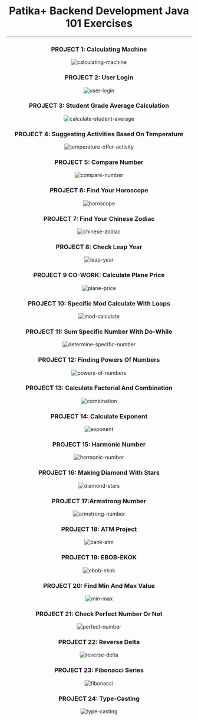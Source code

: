 # <div align="center">Patika+ Backend Development Java 101 Exercises</div>
---
<div align="center">
    <h3 align="center">PROJECT 1: Calculating Machine</h3>
    <img src="https://raw.githubusercontent.com/ferhatseker180/Patika-_Java101_Exercices/master/src/Project_Images/calculating%20machine.PNG" alt="calculating-machine">
</div>

<div align="center">
    <h3 align="center">PROJECT 2: User Login </h3>
    <img src="https://raw.githubusercontent.com/ferhatseker180/Patika-_Java101_Exercices/master/src/Project_Images/userlogin.PNG" alt="user-login">
</div>

<div align="center">
    <h3 align="center">PROJECT 3: Student Grade Average Calculation </h3>
    <img src="https://raw.githubusercontent.com/ferhatseker180/Patika-_Java101_Exercices/master/src/Project_Images/course-grade-calculation.PNG" alt="calculate-student-average">
</div>

<div align="center">
    <h3 align="center">PROJECT 4: Suggesting Activities Based On Temperature </h3>
    <img src="https://raw.githubusercontent.com/ferhatseker180/Patika-_Java101_Exercices/master/src/Project_Images/activity-by-temperature.PNG" alt="temperature-offer-activity">
</div>

<div align="center">
    <h3 align="center">PROJECT 5: Compare Number </h3>
    <img src="https://raw.githubusercontent.com/ferhatseker180/Patika-_Java101_Exercices/master/src/Project_Images/compare-number.PNG" alt="compare-number">
</div>

<div align="center">
    <h3 align="center">PROJECT 6: Find Your Horoscope </h3>
    <img src="https://raw.githubusercontent.com/ferhatseker180/Patika-_Java101_Exercices/master/src/Project_Images/horoscope.PNG" alt="horoscope">
</div>

<div align="center">
    <h3 align="center">PROJECT 7: Find Your Chinese Zodiac </h3>
    <img src="https://raw.githubusercontent.com/ferhatseker180/Patika-_Java101_Exercices/master/src/Project_Images/chinese-zodiac.PNG" alt="chinese-zodiac">
</div>

<div align="center">
    <h3 align="center">PROJECT 8: Check Leap Year </h3>
    <img src="https://raw.githubusercontent.com/ferhatseker180/Patika-_Java101_Exercices/master/src/Project_Images/leap-year.PNG" alt="leap-year">
</div>

<div align="center">
    <h3 align="center">PROJECT 9 CO-WORK: Calculate Plane Price </h3>
    <img src="https://raw.githubusercontent.com/ferhatseker180/Patika-_Java101_Exercices/master/src/Project_Images/plane-price.PNG" alt="plane-price">
</div>

<div align="center">
    <h3 align="center">PROJECT 10: Specific Mod Calculate With Loops </h3>
    <img src="https://raw.githubusercontent.com/ferhatseker180/Patika-_Java101_Exercices/master/src/Project_Images/find-even-number.PNG" alt="mod-calculate">
</div>

<div align="center">
    <h3 align="center">PROJECT 11: Sum Specific Number With Do-While </h3>
    <img src="https://raw.githubusercontent.com/ferhatseker180/Patika-_Java101_Exercices/master/src/Project_Images/sum-specific-number.PNG" alt="determine-specific-number">
</div>

<div align="center">
    <h3 align="center">PROJECT 12: Finding Powers Of Numbers </h3>
    <img src="https://raw.githubusercontent.com/ferhatseker180/Patika-_Java101_Exercices/master/src/Project_Images/multiples-of-number.PNG" alt="powers-of-numbers">
</div>

<div align="center">
    <h3 align="center">PROJECT 13: Calculate Factorial And Combination </h3>
    <img src="https://raw.githubusercontent.com/ferhatseker180/Patika-_Java101_Exercices/master/src/Project_Images/combination-calculate.PNG" alt="combination">
</div>

<div align="center">
    <h3 align="center">PROJECT 14: Calculate Exponent </h3>
    <img src="https://raw.githubusercontent.com/ferhatseker180/Patika-_Java101_Exercices/master/src/Project_Images/calculate-exponent.PNG" alt="exponent">
</div>

<div align="center">
    <h3 align="center">PROJECT 15: Harmonic Number </h3>
    <img src="https://raw.githubusercontent.com/ferhatseker180/Patika-_Java101_Exercices/master/src/Project_Images/harmonic-number.PNG" alt="harmonic-number">
</div>

<div align="center">
    <h3 align="center">PROJECT 16: Making Diamond With Stars </h3>
    <img src="https://raw.githubusercontent.com/ferhatseker180/Patika-_Java101_Exercices/master/src/Project_Images/build-star-delta.PNG" alt="diamond-stars">
</div>

<div align="center">
    <h3 align="center">PROJECT 17:Armstrong Number </h3>
    <img src="https://raw.githubusercontent.com/ferhatseker180/Patika-_Java101_Exercices/master/src/Project_Images/armstrong-number.PNG" alt="armstrong-number">
</div>

<div align="center">
    <h3 align="center">PROJECT 18: ATM Project </h3>
    <img src="https://raw.githubusercontent.com/ferhatseker180/Patika-_Java101_Exercices/master/src/Project_Images/atm-project.PNG" alt="bank-atm">
</div>

<div align="center">
    <h3 align="center">PROJECT 19: EBOB-EKOK </h3>
    <img src="https://raw.githubusercontent.com/ferhatseker180/Patika-_Java101_Exercices/master/src/Project_Images/ebob-ekok.PNG" alt="ebob-ekok">
</div>

<div align="center">
    <h3 align="center">PROJECT 20: Find Min And Max Value </h3>
    <img src="https://raw.githubusercontent.com/ferhatseker180/Patika-_Java101_Exercices/master/src/Project_Images/min-max.PNG" alt="min-max">
</div>

<div align="center">
    <h3 align="center">PROJECT 21: Check Perfect Number Or Not </h3>
    <img src="https://raw.githubusercontent.com/ferhatseker180/Patika-_Java101_Exercices/master/src/Project_Images/perfect-number.PNG" alt="perfect-number">
</div>

<div align="center">
    <h3 align="center">PROJECT 22: Reverse Delta </h3>
    <img src="https://raw.githubusercontent.com/ferhatseker180/Patika-_Java101_Exercices/master/src/Project_Images/reverse-delta.PNG" alt="reverse-delta">
</div>

<div align="center">
    <h3 align="center">PROJECT 23: Fibonacci Series </h3>
    <img src="https://raw.githubusercontent.com/ferhatseker180/Patika-_Java101_Exercices/master/src/Project_Images/fibonacci-series.PNG" alt="fibonacci">
</div>

<div align="center">
    <h3 align="center">PROJECT 24: Type-Casting </h3>
    <img src="https://raw.githubusercontent.com/ferhatseker180/Patika-_Java101_Exercices/master/src/Project_Images/type-casting.PNG" alt="type-casting">
</div>
    
</div>

